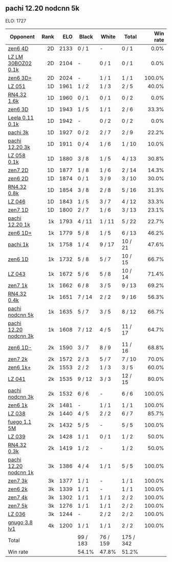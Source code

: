 ## pachi 12.20 nodcnn 5k ##

ELO: 1727

Opponent | Rank | ELO | Black | White | Total | Win rate
---------|-----:|----:|-------|-------|-------|-------:
[zen6 4D](zen6%204D.md) | 2D | 2133 | 0 / 1 | - | 0 / 1 | 0.0%
[LZ LM 30BOZ02 0.1k](LZ%20LM%2030BOZ02%200.1k.md) | 2D | 2104 | - | 0 / 1 | 0 / 1 | 0.0%
[zen6 3D+](zen6%203D+.md) | 2D | 2024 | - | 1 / 1 | 1 / 1 | 100.0%
[LZ 051](LZ%20051.md) | 1D | 1961 | 1 / 2 | 1 / 3 | 2 / 5 | 40.0%
[RN4.32 1.6k](RN4.32%201.6k.md) | 1D | 1960 | 0 / 1 | 0 / 1 | 0 / 2 | 0.0%
[zen6 3D](zen6%203D.md) | 1D | 1943 | 1 / 5 | 1 / 1 | 2 / 6 | 33.3%
[Leela 0.11 0.1k](Leela%200.11%200.1k.md) | 1D | 1942 | - | 0 / 2 | 0 / 2 | 0.0%
[pachi 3k](pachi%203k.md) | 1D | 1927 | 0 / 2 | 2 / 7 | 2 / 9 | 22.2%
[pachi 12.20 3k](pachi%2012.20%203k.md) | 1D | 1911 | 0 / 4 | 1 / 6 | 1 / 10 | 10.0%
[LZ 058 0.1k](LZ%20058%200.1k.md) | 1D | 1880 | 3 / 8 | 1 / 5 | 4 / 13 | 30.8%
[zen7 2D](zen7%202D.md) | 1D | 1877 | 1 / 8 | 1 / 6 | 2 / 14 | 14.3%
[zen6 2D](zen6%202D.md) | 1D | 1874 | 0 / 1 | 3 / 9 | 3 / 10 | 30.0%
[RN4.32 0.8k](RN4.32%200.8k.md) | 1D | 1854 | 3 / 8 | 2 / 8 | 5 / 16 | 31.3%
[LZ 046](LZ%20046.md) | 1D | 1843 | 1 / 5 | 3 / 7 | 4 / 12 | 33.3%
[zen7 1D](zen7%201D.md) | 1D | 1800 | 2 / 7 | 1 / 6 | 3 / 13 | 23.1%
[pachi 12.20 1k](pachi%2012.20%201k.md) | 1k | 1793 | 4 / 11 | 1 / 11 | 5 / 22 | 22.7%
[zen6 1D+](zen6%201D+.md) | 1k | 1779 | 5 / 8 | 1 / 5 | 6 / 13 | 46.2%
[pachi 1k](pachi%201k.md) | 1k | 1758 | 1 / 4 | 9 / 17 | 10 / 21 | 47.6%
[zen6 1D](zen6%201D.md) | 1k | 1732 | 5 / 8 | 5 / 7 | 10 / 15 | 66.7%
[LZ 043](LZ%20043.md) | 1k | 1672 | 5 / 6 | 5 / 8 | 10 / 14 | 71.4%
[zen7 1k](zen7%201k.md) | 1k | 1662 | 6 / 8 | 3 / 5 | 9 / 13 | 69.2%
[RN4.32 0.4k](RN4.32%200.4k.md) | 1k | 1651 | 7 / 14 | 2 / 2 | 9 / 16 | 56.3%
[pachi nodcnn 5k](pachi%20nodcnn%205k.md) | 1k | 1635 | 5 / 7 | 3 / 5 | 8 / 12 | 66.7%
[pachi 12.20 nodcnn 3k](pachi%2012.20%20nodcnn%203k.md) | 1k | 1608 | 7 / 12 | 4 / 5 | 11 / 17 | 64.7%
[zen6 1D-](zen6%201D-.md) | 2k | 1590 | 3 / 7 | 8 / 9 | 11 / 16 | 68.8%
[zen7 2k](zen7%202k.md) | 2k | 1572 | 2 / 3 | 5 / 7 | 7 / 10 | 70.0%
[zen6 1k+](zen6%201k+.md) | 2k | 1553 | 2 / 2 | 1 / 3 | 3 / 5 | 60.0%
[LZ 041](LZ%20041.md) | 2k | 1535 | 9 / 12 | 3 / 3 | 12 / 15 | 80.0%
[pachi nodcnn 3k](pachi%20nodcnn%203k.md) | 2k | 1532 | 6 / 6 | - | 6 / 6 | 100.0%
[zen6 1k](zen6%201k.md) | 2k | 1481 | - | 1 / 1 | 1 / 1 | 100.0%
[LZ 038](LZ%20038.md) | 2k | 1440 | 4 / 5 | 2 / 2 | 6 / 7 | 85.7%
[fuego 1.1 5M](fuego%201.1%205M.md) | 2k | 1432 | 5 / 5 | - | 5 / 5 | 100.0%
[LZ 039](LZ%20039.md) | 2k | 1428 | 1 / 1 | 0 / 1 | 1 / 2 | 50.0%
[RN4.32 0.3k](RN4.32%200.3k.md) | 2k | 1419 | 1 / 2 | - | 1 / 2 | 50.0%
[pachi 12.20 nodcnn 1k](pachi%2012.20%20nodcnn%201k.md) | 3k | 1386 | 4 / 4 | 1 / 1 | 5 / 5 | 100.0%
[zen7 3k](zen7%203k.md) | 3k | 1377 | 1 / 1 | - | 1 / 1 | 100.0%
[zen6 2k](zen6%202k.md) | 3k | 1339 | 1 / 1 | - | 1 / 1 | 100.0%
[zen7 4k](zen7%204k.md) | 3k | 1302 | 1 / 1 | 1 / 1 | 2 / 2 | 100.0%
[zen7 5k](zen7%205k.md) | 3k | 1276 | 1 / 1 | 1 / 1 | 2 / 2 | 100.0%
[LZ 036](LZ%20036.md) | 3k | 1244 | - | 2 / 2 | 2 / 2 | 100.0%
[gnugo 3.8 lv1](gnugo%203.8%20lv1.md) | 4k | 1200 | 1 / 1 | 1 / 1 | 2 / 2 | 100.0%
Total | | | 99 / 183 | 76 / 159 | 175 / 342 | 
Win rate| | | 54.1% | 47.8% | 51.2% | 
